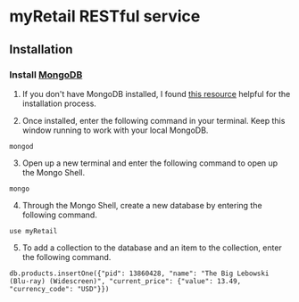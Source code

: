 # myRetail RESTful service




## Installation

### Install [MongoDB](https://www.mongodb.com/)

1. If you don't have MongoDB installed, I found [this resource](https://zellwk.com/blog/local-mongodb/) helpful for the installation process.

2. Once installed, enter the following command in your terminal. Keep this window running to work with your local MongoDB.
```
mongod
```

3. Open up a new terminal and enter the following command to open up the Mongo Shell.
```
mongo
```

4. Through the Mongo Shell, create a new database by entering the following command.
```
use myRetail
```

5. To add a collection to the database and an item to the collection, enter the following command.
```
db.products.insertOne({"pid": 13860428, "name": "The Big Lebowski (Blu-ray) (Widescreen)", "current_price": {"value": 13.49, "currency_code": "USD"}})
```
